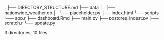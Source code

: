 .
├── DIRECTORY_STRUCTURE.md
├── data
│   ├── nationwide_weather.db
│   └── placeholder.py
├── index.html
└── scripts
    ├── app.r
    ├── dashboard.Rmd
    ├── main.py
    ├── postgres_ingest.py
    ├── scratch.r
    └── update.py

3 directories, 10 files
